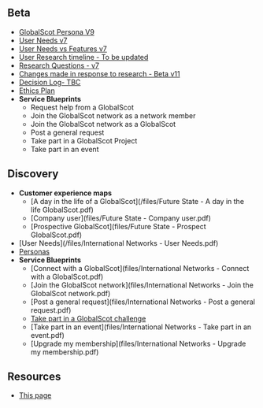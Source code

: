 ## Beta

- [GlobalScot Persona V9](files/Personas_IN_v9.pdf)
- [User Needs v7](files/User_needs_beta_V7.pdf)
- [User Needs vs Features v7](files/NeedsFeaturesApril2020.pdf)
- [User Research  timeline - To be updated](timeline)
- [Research Questions - v7](files/ResearchQuestions_IN_2020_V7.pdf)
- [Changes made in response to research - Beta v11](files/GSchangesV11.pdf)
- [Decision Log- TBC](#)
- [Ethics Plan](files/ethics_plan_IN_v0.9.pdf)
- **Service Blueprints**
  - Request help from a GlobalScot
  - Join the GlobalScot network as a network member
  - Join the GlobalScot network as a GlobalScot
  - Post a general request
  - Take part in a GlobalScot Project
  - Take part in an event


## Discovery
- **Customer experience maps**
   - [A day in the life of a GlobalScot](/files/Future State - A day in the life GlobalScot.pdf)
   - [Company user](files/Future State - Company user.pdf)
   - [Prospective GlobalScot](files/Future State - Prospect GlobalScot.pdf)
- [User Needs](/files/International Networks - User Needs.pdf)
- [Personas](/files/Scotland_PLC_Personas.pdf)
- **Service Blueprints**
  - [Connect with a GlobalScot](files/International Networks - Connect with a GlobalScot.pdf)
  - [Join the GlobalScot network](files/International Networks - Join the GlobalScot network.pdf)
  - [Post a general request](files/International Networks - Post a general request.pdf)
  - [Take part in a GlobalScot challenge](files/InternationalNetworks-TakePart.pdf)
  - [Take part in an event](files/International Networks - Take part in an event.pdf)
  - [Upgrade my membership](files/International Networks - Upgrade my membership.pdf)  


## Resources
- [This page](https://scotentsd.github.io/international/)





